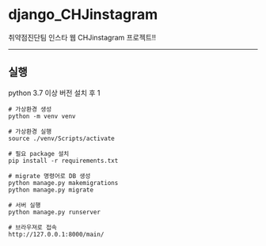 # django_CHJinstagram

취약점진단팀 인스타 웹 CHJinstagram  프로젝트!!


---

## 실행

python 3.7 이상 버전 설치 후 1

```
# 가상환경 생성 
python -m venv venv

# 가상환경 실행
source ./venv/Scripts/activate

# 필요 package 설치
pip install -r requirements.txt

# migrate 명령어로 DB 생성
python manage.py makemigrations
python manage.py migrate

# 서버 실행
python manage.py runserver

# 브라우져로 접속
http://127.0.0.1:8000/main/
```
